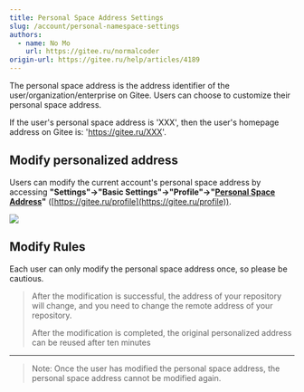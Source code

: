 ```yaml
---
title: Personal Space Address Settings
slug: /account/personal-namespace-settings
authors:
  - name: No Mo
    url: https://gitee.ru/normalcoder
origin-url: https://gitee.ru/help/articles/4189
---
```


The personal space address is the address identifier of the user/organization/enterprise on Gitee. Users can choose to customize their personal space address.

If the user's personal space address is 'XXX', then the user's homepage address on Gitee is: 'https://gitee.ru/XXX'.

## Modify personalized address

Users can modify the current account's personal space address by accessing **"Settings"->"Basic Settings"->"Profile"->"[Personal Space Address](https://gitee.ru/profile)"** ([https://gitee.ru/profile](https://gitee.ru/profile)).

![](%E4%B8%AA%E4%BA%BA%E7%A9%BA%E9%97%B4%E5%9C%B0%E5%9D%80%E8%AE%BE%E7%BD%AE.assets/image.png)

## Modify Rules

Each user can only modify the personal space address once, so please be cautious.
>
> After the modification is successful, the address of your repository will change, and you need to change the remote address of your repository.
>
> After the modification is completed, the original personalized address can be reused after ten minutes

---
> Note: Once the user has modified the personal space address, the personal space address cannot be modified again.